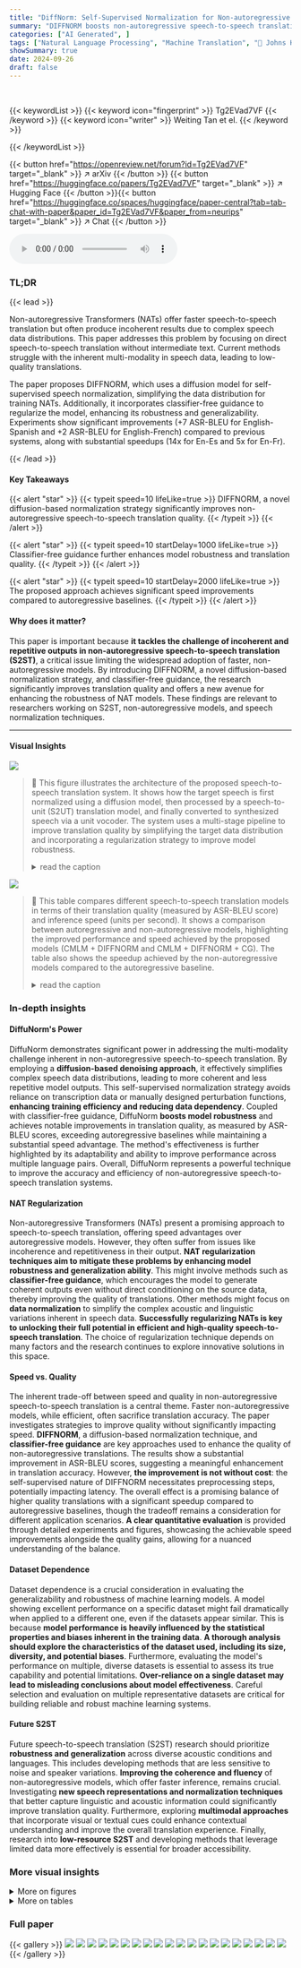 ```yaml
---
title: "DiffNorm: Self-Supervised Normalization for Non-autoregressive Speech-to-speech Translation"
summary: "DIFFNORM boosts non-autoregressive speech-to-speech translation by normalizing speech data with a diffusion model and classifier-free guidance, achieving significant quality improvements."
categories: ["AI Generated", ]
tags: ["Natural Language Processing", "Machine Translation", "🏢 Johns Hopkins University",]
showSummary: true
date: 2024-09-26
draft: false
---
```


<br>

{{< keywordList >}}
{{< keyword icon="fingerprint" >}} Tg2EVad7VF {{< /keyword >}}
{{< keyword icon="writer" >}} Weiting Tan et el. {{< /keyword >}}
 
{{< /keywordList >}}

{{< button href="https://openreview.net/forum?id=Tg2EVad7VF" target="_blank" >}}
↗ arXiv
{{< /button >}}
{{< button href="https://huggingface.co/papers/Tg2EVad7VF" target="_blank" >}}
↗ Hugging Face
{{< /button >}}{{< button href="https://huggingface.co/spaces/huggingface/paper-central?tab=tab-chat-with-paper&paper_id=Tg2EVad7VF&paper_from=neurips" target="_blank" >}}
↗ Chat
{{< /button >}}




<audio controls>
    <source src="https://ai-paper-reviewer.com/Tg2EVad7VF/podcast.wav" type="audio/wav">
    Your browser does not support the audio element.
</audio>


### TL;DR


{{< lead >}}

Non-autoregressive Transformers (NATs) offer faster speech-to-speech translation but often produce incoherent results due to complex speech data distributions.  This paper addresses this problem by focusing on direct speech-to-speech translation without intermediate text. Current methods struggle with the inherent multi-modality in speech data, leading to low-quality translations. 

The paper proposes DIFFNORM, which uses a diffusion model for self-supervised speech normalization, simplifying the data distribution for training NATs.  Additionally, it incorporates classifier-free guidance to regularize the model, enhancing its robustness and generalizability.  Experiments show significant improvements (+7 ASR-BLEU for English-Spanish and +2 ASR-BLEU for English-French) compared to previous systems, along with substantial speedups (14x for En-Es and 5x for En-Fr).

{{< /lead >}}


#### Key Takeaways

{{< alert "star" >}}
{{< typeit speed=10 lifeLike=true >}} DIFFNORM, a novel diffusion-based normalization strategy significantly improves non-autoregressive speech-to-speech translation quality. {{< /typeit >}}
{{< /alert >}}

{{< alert "star" >}}
{{< typeit speed=10 startDelay=1000 lifeLike=true >}} Classifier-free guidance further enhances model robustness and translation quality. {{< /typeit >}}
{{< /alert >}}

{{< alert "star" >}}
{{< typeit speed=10 startDelay=2000 lifeLike=true >}} The proposed approach achieves significant speed improvements compared to autoregressive baselines. {{< /typeit >}}
{{< /alert >}}

#### Why does it matter?
This paper is important because **it tackles the challenge of incoherent and repetitive outputs in non-autoregressive speech-to-speech translation (S2ST)**, a critical issue limiting the widespread adoption of faster, non-autoregressive models. By introducing DIFFNORM, a novel diffusion-based normalization strategy, and classifier-free guidance, the research significantly improves translation quality and offers a new avenue for enhancing the robustness of NAT models.  These findings are relevant to researchers working on S2ST, non-autoregressive models, and speech normalization techniques.

------
#### Visual Insights



![](https://ai-paper-reviewer.com/Tg2EVad7VF/figures_1_1.jpg)

> 🔼 This figure illustrates the architecture of the proposed speech-to-speech translation system.  It shows how the target speech is first normalized using a diffusion model, then processed by a speech-to-unit (S2UT) translation model, and finally converted to synthesized speech via a unit vocoder. The system uses a multi-stage pipeline to improve translation quality by simplifying the target data distribution and incorporating a regularization strategy to improve model robustness.
> <details>
> <summary>read the caption</summary>
> Figure 1: Overview of our proposed system. We first normalize the target speech units with the denoising process from the latent diffusion model. Then speech-to-unit (S2UT) model is trained to predict normalized units, which are converted into waveform from an off-the-shelf unit-vocoder.
> </details>





![](https://ai-paper-reviewer.com/Tg2EVad7VF/tables_3_1.jpg)

> 🔼 This table compares different speech-to-speech translation models in terms of their translation quality (measured by ASR-BLEU score) and inference speed (units per second).  It shows a comparison between autoregressive and non-autoregressive models, highlighting the improved performance and speed achieved by the proposed models (CMLM + DIFFNORM and CMLM + DIFFNORM + CG). The table also shows the speedup achieved by the non-autoregressive models compared to the autoregressive baseline.
> <details>
> <summary>read the caption</summary>
> Table 2: Comparison of speech-to-speech models evaluated by quality (ASR-BLEU) and speed (units/seconds). *: Fr-En experiments are added during author response period and we leave model 7,8 for future work. + We use w = 0.5 for CG. Our NAT models achieve superior translation quality while maintaining their fast inference speed.
> </details>





### In-depth insights


#### DiffuNorm's Power
DiffuNorm demonstrates significant power in addressing the multi-modality challenge inherent in non-autoregressive speech-to-speech translation.  By employing a **diffusion-based denoising approach**, it effectively simplifies complex speech data distributions, leading to more coherent and less repetitive model outputs. This self-supervised normalization strategy avoids reliance on transcription data or manually designed perturbation functions, **enhancing training efficiency and reducing data dependency**.  Coupled with classifier-free guidance, DiffuNorm **boosts model robustness** and achieves notable improvements in translation quality, as measured by ASR-BLEU scores, exceeding autoregressive baselines while maintaining a substantial speed advantage.  The method's effectiveness is further highlighted by its adaptability and ability to improve performance across multiple language pairs.  Overall, DiffuNorm represents a powerful technique to improve the accuracy and efficiency of non-autoregressive speech-to-speech translation systems. 

#### NAT Regularization
Non-autoregressive Transformers (NATs) present a promising approach to speech-to-speech translation, offering speed advantages over autoregressive models. However, they often suffer from issues like incoherence and repetitiveness in their output.  **NAT regularization techniques aim to mitigate these problems by enhancing model robustness and generalization ability**.  This might involve methods such as **classifier-free guidance**, which encourages the model to generate coherent outputs even without direct conditioning on the source data, thereby improving the quality of translations.  Other methods might focus on **data normalization** to simplify the complex acoustic and linguistic variations inherent in speech data.  **Successfully regularizing NATs is key to unlocking their full potential in efficient and high-quality speech-to-speech translation**.  The choice of regularization technique depends on many factors and the research continues to explore innovative solutions in this space.

#### Speed vs. Quality
The inherent trade-off between speed and quality in non-autoregressive speech-to-speech translation is a central theme.  Faster non-autoregressive models, while efficient, often sacrifice translation accuracy. The paper investigates strategies to improve quality without significantly impacting speed.  **DIFFNORM**, a diffusion-based normalization technique, and **classifier-free guidance** are key approaches used to enhance the quality of non-autoregressive translations.  The results show a substantial improvement in ASR-BLEU scores, suggesting a meaningful enhancement in translation accuracy.  However, **the improvement is not without cost**: the self-supervised nature of DIFFNORM necessitates preprocessing steps, potentially impacting latency. The overall effect is a promising balance of higher quality translations with a significant speedup compared to autoregressive baselines, though the tradeoff remains a consideration for different application scenarios. **A clear quantitative evaluation** is provided through detailed experiments and figures, showcasing the achievable speed improvements alongside the quality gains, allowing for a nuanced understanding of the balance.

#### Dataset Dependence
Dataset dependence is a crucial consideration in evaluating the generalizability and robustness of machine learning models.  A model showing excellent performance on a specific dataset might fail dramatically when applied to a different one, even if the datasets appear similar. This is because **model performance is heavily influenced by the statistical properties and biases inherent in the training data**.  **A thorough analysis should explore the characteristics of the dataset used, including its size, diversity, and potential biases**.  Furthermore, evaluating the model's performance on multiple, diverse datasets is essential to assess its true capability and potential limitations.  **Over-reliance on a single dataset may lead to misleading conclusions about model effectiveness**.   Careful selection and evaluation on multiple representative datasets are critical for building reliable and robust machine learning systems.

#### Future S2ST
Future speech-to-speech translation (S2ST) research should prioritize **robustness and generalization** across diverse acoustic conditions and languages. This includes developing methods that are less sensitive to noise and speaker variations.  **Improving the coherence and fluency** of non-autoregressive models, which offer faster inference, remains crucial.  Investigating **new speech representations and normalization techniques** that better capture linguistic and acoustic information could significantly improve translation quality. Furthermore, exploring **multimodal approaches** that incorporate visual or textual cues could enhance contextual understanding and improve the overall translation experience. Finally, research into **low-resource S2ST** and developing methods that leverage limited data more effectively is essential for broader accessibility.


### More visual insights

<details>
<summary>More on figures
</summary>


![](https://ai-paper-reviewer.com/Tg2EVad7VF/figures_3_1.jpg)

> 🔼 This figure illustrates the process of speech normalization using a latent diffusion model.  The process begins with encoding speech features (h) into a latent representation (z0).  Noise is then injected into this representation (zT). The core of the model is the denoising process, which iteratively removes the injected noise through multiple steps, ultimately recovering a denoised latent representation (z0). This denoised representation is then decoded back into speech features (ĥ), which are finally processed by a language modeling head to produce normalized speech units (ynorm).
> <details>
> <summary>read the caption</summary>
> Figure 2: Visualization of our latent diffusion model's denoising process for speech normalization. The clean latent z0 is synthetically noised (into zT) and the reverse diffusion process gradually denoise it to generate normalized speech units.
> </details>



![](https://ai-paper-reviewer.com/Tg2EVad7VF/figures_4_1.jpg)

> 🔼 This figure illustrates the architecture of the Conditional Masked Language Model (CMLM) used for speech-to-unit translation.  The model takes source speech as input, encodes it using a Conformer subsampler and encoder, and then uses a decoder with classifier-free guidance to predict normalized target speech units (ynorm).  The classifier-free guidance involves randomly replacing the encoded source speech with a 'null' representation, forcing the model to generate coherent units without direct conditioning on the source.  The predicted units are then fed into a separate diffusion model (DIFFNORM) to further refine them and generate the final normalized speech units.
> <details>
> <summary>read the caption</summary>
> Figure 3: Visualization of CMLM for speech-to-unit translation where the model is trained with the unmasking objective to recover ynorm. When classifier-free guidance is used, with probability pdrop, we replace the encoded source speech g by a 'null' representation g∅.
> </details>



![](https://ai-paper-reviewer.com/Tg2EVad7VF/figures_7_1.jpg)

> 🔼 This figure shows the trade-off between the translation quality (measured by ASR-BLEU) and the inference speed (relative speedup compared to the autoregressive baseline) for different numbers of decoding iterations in the non-autoregressive speech-to-unit translation models.  It compares the performance of four models: CMLM (baseline), CMLM+CG (with classifier-free guidance), CMLM+DIFFNORM (with diffusion-based normalization), and CMLM+DIFFNORM+CG (combining both techniques).  As the number of iterations decreases, the speed increases, but the translation quality also decreases.  The combined DIFFNORM and CG model demonstrates a better balance between speed and accuracy compared to the other models and even surpasses the autoregressive baseline at high speedups.
> <details>
> <summary>read the caption</summary>
> Figure 4: Trade-off between quality (ASR-BLEU) and latency for varying numbers of decoding iterations. Five markers correspond to {15, 10, 7, 5, 3} decoding iterations. Decreasing the number of iterations results in a decline in model performance, traded off for faster speedup. With DIFFNORM and CG, our S2UT model achieves a better quality-latency trade-off than CMLM and outperforms a strong autoregressive baseline with large speedups.
> </details>



![](https://ai-paper-reviewer.com/Tg2EVad7VF/figures_8_1.jpg)

> 🔼 This figure visualizes the log-mel spectrograms of reconstructed speech for various noise injection levels (different start times T in the diffusion model).  The original spectrogram is compared to spectrograms with increasing noise.  White boxes highlight regions where significant differences between the original and reconstructed spectrograms are apparent.  This demonstrates how the amount of noise injected affects the quality of the reconstructed speech.
> <details>
> <summary>read the caption</summary>
> Figure 5: Visualization of reconstructed speech's log-mel spectrograms. Noticeable divergence from the original speech is highlighted in the white bounding boxes.
> </details>



</details>




<details>
<summary>More on tables
</summary>


![](https://ai-paper-reviewer.com/Tg2EVad7VF/tables_5_1.jpg)
> 🔼 The table shows the data statistics for the Cross-Lingual Speech-to-Speech Translation (CVSS) benchmark used in the paper's experiments. It presents the number of samples and average length of target speech (in units) for both English-Spanish (En-Es) and English-French (En-Fr) language pairs, broken down by training, validation, and test sets.  This data informs the scale and characteristics of the datasets used to train and evaluate the proposed models.
> <details>
> <summary>read the caption</summary>
> Table 1: Data statistics for CVSS benchmarks.
> </details>

![](https://ai-paper-reviewer.com/Tg2EVad7VF/tables_6_1.jpg)
> 🔼 This table compares various speech-to-speech translation models, both autoregressive and non-autoregressive, based on their performance metrics (ASR-BLEU score, which measures the quality of the translation) and inference speed (measured as units per second, reflecting how quickly they produce results). It showcases the improvement achieved by incorporating DIFFNORM and classifier-free guidance in the non-autoregressive models, especially model 8, which significantly outperforms both autoregressive and baseline non-autoregressive models.
> <details>
> <summary>read the caption</summary>
> Table 2: Comparison of speech-to-speech models evaluated by quality (ASR-BLEU) and speed (units/seconds). *: Fr-En experiments are added during author response period and we leave model 7,8 for future work. + We use w = 0.5 for CG. Our NAT models achieve superior translation quality while maintaining their fast inference speed.
> </details>

![](https://ai-paper-reviewer.com/Tg2EVad7VF/tables_7_1.jpg)
> 🔼 This table shows the impact of varying the start step (T) in the DIFFNORM process on reconstruction quality and downstream S2UT performance.  Different values of T correspond to different levels of noise injection during the diffusion process. The table presents the scheduling parameters (βt, √αt, √1−αt) for each T, along with metrics for reconstruction quality (Acc-Rec, BL-Rec) and downstream translation quality (BL-Dn). The best downstream performance is observed when the noise injection perturbs approximately 20% of the units.
> <details>
> <summary>read the caption</summary>
> Table 3: For different start steps T, we show corresponding noise scheduling parameter values, reconstruction quality (-Rec columns), and downstream translation quality (-Dn column). Noise injection that perturbs about 20% of units (i.e., 80% Acc-Rec) results in the best downstream S2UT performance (highlighted in bold text).
> </details>

![](https://ai-paper-reviewer.com/Tg2EVad7VF/tables_7_2.jpg)
> 🔼 This table shows the reconstruction accuracy (Acc-Rec) and downstream ASR-BLEU score (BL-Rec) for different start times (T) in the diffusion model during speech normalization.  A smaller start time implies less noise injection. The results demonstrate the impact of noise level on the quality of reconstructed speech units and their subsequent performance in a downstream speech-to-text translation task. 
> <details>
> <summary>read the caption</summary>
> Table 4: Reconstruction and downstream performance with small noise injection.
> </details>

![](https://ai-paper-reviewer.com/Tg2EVad7VF/tables_8_1.jpg)
> 🔼 This table presents the results of ablation experiments on the training objectives for the DIFFNORM model. It shows the impact of using different latent dimensions (16, 32, and 128), the inclusion or exclusion of KL divergence regularization, and the use of a multitask objective (combining noise estimation, reconstruction loss, and negative log-likelihood loss) versus only a noise estimation objective, on the reconstruction accuracy of speech units at different noise levels (start steps).
> <details>
> <summary>read the caption</summary>
> Table 5: Accuray of reconstructed speech units. KL: when applied, the latent space is regularized to be Gaussian [27]. Multitask: when not applied, the latent diffusion model is trained only with Lnoise.
> </details>

![](https://ai-paper-reviewer.com/Tg2EVad7VF/tables_13_1.jpg)
> 🔼 This table compares various speech-to-speech translation models, including autoregressive and non-autoregressive models, based on their ASR-BLEU scores and inference speed (units per second).  It highlights the improvements achieved by the proposed DIFFNORM and classifier-free guidance methods in terms of both translation quality and inference speed. The asterisk indicates that Fr-En results were added later, and the plus sign indicates the specific hyperparameter setting used for classifier-free guidance.
> <details>
> <summary>read the caption</summary>
> Table 2: Comparison of speech-to-speech models evaluated by quality (ASR-BLEU) and speed (units/seconds). *: Fr-En experiments are added during author response period and we leave model 7,8 for future work. + We use w = 0.5 for CG. Our NAT models achieve superior translation quality while maintaining their fast inference speed.
> </details>

![](https://ai-paper-reviewer.com/Tg2EVad7VF/tables_13_2.jpg)
> 🔼 This table compares the performance of various speech-to-speech translation models, both autoregressive and non-autoregressive.  It shows the ASR-BLEU scores (a measure of translation quality) and the decoding speed (units per second) for each model. The table highlights the significant improvements achieved by the proposed methods (DIFFNORM and Classifier-free guidance) in terms of both translation quality and speed.
> <details>
> <summary>read the caption</summary>
> Table 2: Comparison of speech-to-speech models evaluated by quality (ASR-BLEU) and speed (units/seconds). *: Fr-En experiments are added during author response period and we leave model 7,8 for future work.  + We use w = 0.5 for CG. Our NAT models achieve superior translation quality while maintaining their fast inference speed.
> </details>

![](https://ai-paper-reviewer.com/Tg2EVad7VF/tables_14_1.jpg)
> 🔼 This table compares different speech-to-speech translation models, evaluating both their quality (measured by ASR-BLEU score) and inference speed (measured in units per second).  It includes autoregressive and non-autoregressive models, with and without the proposed DIFFNORM and classifier-free guidance techniques. The table highlights the significant quality improvements and speedups achieved by the proposed models compared to baselines.
> <details>
> <summary>read the caption</summary>
> Table 2: Comparison of speech-to-speech models evaluated by quality (ASR-BLEU) and speed (units/seconds). *: Fr-En experiments are added during author response period and we leave model 7,8 for future work. + We use w = 0.5 for CG. Our NAT models achieve superior translation quality while maintaining their fast inference speed.
> </details>

![](https://ai-paper-reviewer.com/Tg2EVad7VF/tables_16_1.jpg)
> 🔼 This table compares the performance of various speech-to-speech translation models, broken down by whether they are autoregressive or non-autoregressive.  It shows the ASR-BLEU scores (a measure of translation quality) and the speed in units per second. The table highlights that the non-autoregressive models using the proposed DIFFNORM and classifier-free guidance techniques achieve superior translation quality with significantly faster inference speeds compared to autoregressive baselines.
> <details>
> <summary>read the caption</summary>
> Table 2: Comparison of speech-to-speech models evaluated by quality (ASR-BLEU) and speed (units/seconds). *: Fr-En experiments are added during author response period and we leave model 7,8 for future work. + We use w = 0.5 for CG. Our NAT models achieve superior translation quality while maintaining their fast inference speed.
> </details>

![](https://ai-paper-reviewer.com/Tg2EVad7VF/tables_17_1.jpg)
> 🔼 This table presents the ASR-BLEU scores achieved by four different speech-to-unit translation models on the English-to-Spanish (En-Es) dataset of the CVSS benchmark.  The models tested include a baseline CMLM model and variations incorporating classifier-free guidance (CG) and DIFFNORM normalization.  The results are shown for different numbers of decoding iterations (3, 5, 7, 19, and 15), highlighting the performance improvements with the addition of DIFFNORM and CG.
> <details>
> <summary>read the caption</summary>
> Table 9: Experimental Results of different En-Es speech-to-unit translation systems.
> </details>

![](https://ai-paper-reviewer.com/Tg2EVad7VF/tables_17_2.jpg)
> 🔼 This table presents the experimental results comparing four different speech-to-unit translation models on English-French (En-Fr) data.  The models are: CMLM (Conditional Masked Language Model), CMLM + CG (CMLM with Classifier-Free Guidance), CMLM + DiffNorm (CMLM with the DIFFNORM normalization strategy), and CMLM + DiffNorm + CG (CMLM with both DIFFNORM and Classifier-Free Guidance). The results are shown for different numbers of decoding iterations (3, 5, 7, 19, and 15) and measured as ASR-BLEU scores.  The table helps evaluate the impact of each method (DIFFNORM and CG) on the translation quality and the effect of the number of decoding iterations on performance. 
> <details>
> <summary>read the caption</summary>
> Table 10: Experimental Results of different En-Fr speech-to-unit translation systems.
> </details>

</details>




### Full paper

{{< gallery >}}
<img src="https://ai-paper-reviewer.com/Tg2EVad7VF/1.png" class="grid-w50 md:grid-w33 xl:grid-w25" />
<img src="https://ai-paper-reviewer.com/Tg2EVad7VF/2.png" class="grid-w50 md:grid-w33 xl:grid-w25" />
<img src="https://ai-paper-reviewer.com/Tg2EVad7VF/3.png" class="grid-w50 md:grid-w33 xl:grid-w25" />
<img src="https://ai-paper-reviewer.com/Tg2EVad7VF/4.png" class="grid-w50 md:grid-w33 xl:grid-w25" />
<img src="https://ai-paper-reviewer.com/Tg2EVad7VF/5.png" class="grid-w50 md:grid-w33 xl:grid-w25" />
<img src="https://ai-paper-reviewer.com/Tg2EVad7VF/6.png" class="grid-w50 md:grid-w33 xl:grid-w25" />
<img src="https://ai-paper-reviewer.com/Tg2EVad7VF/7.png" class="grid-w50 md:grid-w33 xl:grid-w25" />
<img src="https://ai-paper-reviewer.com/Tg2EVad7VF/8.png" class="grid-w50 md:grid-w33 xl:grid-w25" />
<img src="https://ai-paper-reviewer.com/Tg2EVad7VF/9.png" class="grid-w50 md:grid-w33 xl:grid-w25" />
<img src="https://ai-paper-reviewer.com/Tg2EVad7VF/10.png" class="grid-w50 md:grid-w33 xl:grid-w25" />
<img src="https://ai-paper-reviewer.com/Tg2EVad7VF/11.png" class="grid-w50 md:grid-w33 xl:grid-w25" />
<img src="https://ai-paper-reviewer.com/Tg2EVad7VF/12.png" class="grid-w50 md:grid-w33 xl:grid-w25" />
<img src="https://ai-paper-reviewer.com/Tg2EVad7VF/13.png" class="grid-w50 md:grid-w33 xl:grid-w25" />
<img src="https://ai-paper-reviewer.com/Tg2EVad7VF/14.png" class="grid-w50 md:grid-w33 xl:grid-w25" />
<img src="https://ai-paper-reviewer.com/Tg2EVad7VF/15.png" class="grid-w50 md:grid-w33 xl:grid-w25" />
<img src="https://ai-paper-reviewer.com/Tg2EVad7VF/16.png" class="grid-w50 md:grid-w33 xl:grid-w25" />
<img src="https://ai-paper-reviewer.com/Tg2EVad7VF/17.png" class="grid-w50 md:grid-w33 xl:grid-w25" />
<img src="https://ai-paper-reviewer.com/Tg2EVad7VF/18.png" class="grid-w50 md:grid-w33 xl:grid-w25" />
<img src="https://ai-paper-reviewer.com/Tg2EVad7VF/19.png" class="grid-w50 md:grid-w33 xl:grid-w25" />
<img src="https://ai-paper-reviewer.com/Tg2EVad7VF/20.png" class="grid-w50 md:grid-w33 xl:grid-w25" />
{{< /gallery >}}